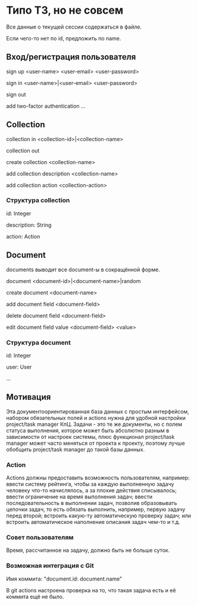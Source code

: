 # Типо ТЗ, но не совсем

Все данные о текущей сессии содержаться в файле.

Если чего-то нет по id,
предложить по name.

## Вход/регистрация пользователя

sign up \<user-name> \<user-email> \<user-password>

sign in \<user-name>|\<user-email> \<user-password>

sign out

add two-factor authentication ...

## Collection

collection in \<collection-id>|\<collection-name>

collection out

create collection \<collection-name>

add collection description \<collection-name>

add collection action \<collection-action>

### Структура collection

id: Integer

description: String

action: Action

## Document

documents выводит все document-ы в сокращённой форме.

document \<document-id>|\<document-name>|random

create document \<document-name>

add document field \<document-field>

delete document field \<document-field>

edit document field value \<document-field> \<value>

### Структура document

id: Integer

user: User

...

## Мотивация

Эта документоориентированная база данных с простым интерфейсом, набором
обязательных полей и actions
нужна для удобной настройки project/task manager КпЦ.
Задачи - это те же документы, но с полем статуса
выполнения, которое может быть абсолютно разным в зависимости
от настроек системы, плюс функционал project/task manager может часто меняться
от проекта к проекту, поэтому лучше обобщить project/task manager до такой
базы данных.

### Action

Actions должны предоставить возможность пользователям, например: ввести систему рейтинга,
чтобы за каждую выполненную задачу человеку что-то начислялось,
а за плохие действия списывалось; ввести ограничение на время выполнения задач;
ввести последовательность в выполнении задач, позволив образовывать
цепочки задач, то есть обязать выполнить, например, первую задачу перед второй;
встроить какую-ту автоматическую проверку задач; или встроить автоматическое
наполнение описания задач чем-то и т.д.

### Совет пользователям

Время, рассчитанное на задачу, должно быть не больше суток.

### Возможная интеграция с Git

Имя коммита: "document.id: document.name"

В git actions настроена проверка на то,
что такая задача есть и её коммита ещё не было.

